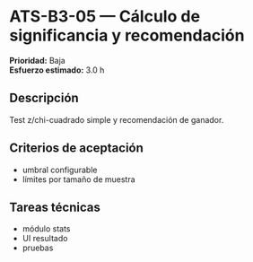 # ATS-B3-05 — Cálculo de significancia y recomendación

**Prioridad:** Baja  
**Esfuerzo estimado:** 3.0 h

## Descripción
Test z/chi-cuadrado simple y recomendación de ganador.

## Criterios de aceptación
- umbral configurable
- límites por tamaño de muestra

## Tareas técnicas
- módulo stats
- UI resultado
- pruebas

